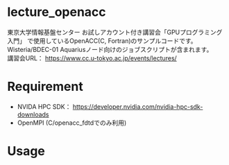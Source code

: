 # lecture_openacc

東京大学情報基盤センター お試しアカウント付き講習会「GPUプログラミング入門」
で使用しているOpenACC(C, Fortran)のサンプルコードです。
Wisteria/BDEC-01 Aquariusノード向けのジョブスクリプトが含まれます。  
講習会URL： https://www.cc.u-tokyo.ac.jp/events/lectures/


# Requirement

* NVIDA HPC SDK： https://developer.nvidia.com/nvidia-hpc-sdk-downloads
* OpenMPI (C/openacc_fdtdでのみ利用) 


# Usage
